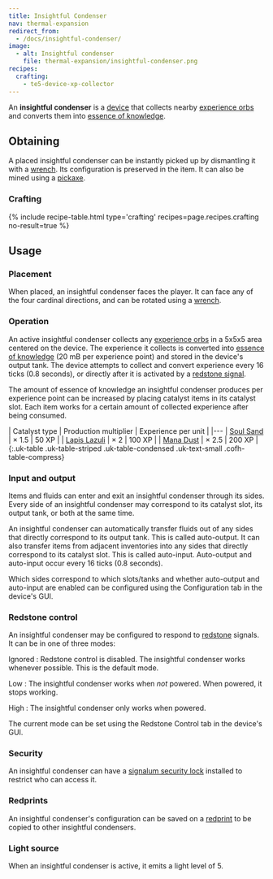 ```yaml
---
title: Insightful Condenser
nav: thermal-expansion
redirect_from:
  - /docs/insightful-condenser/
image:
  - alt: Insightful condenser
    file: thermal-expansion/insightful-condenser.png
recipes:
  crafting:
    - te5-device-xp-collector
---
```


An **insightful condenser** is a [device](/docs/thermal-expansion/devices/) that collects nearby
[experience orbs](https://minecraft.gamepedia.com/Experience) and converts them
into [essence of knowledge](/docs/thermal-foundation/essence-of-knowledge/).


Obtaining
---------

A placed insightful condenser can be instantly picked up by dismantling it with
a [wrench](/docs/wrenches/). Its configuration is preserved in the item. It can
also be mined using a [pickaxe](https://minecraft.gamepedia.com/Pickaxe).

### Crafting
{% include recipe-table.html type='crafting' recipes=page.recipes.crafting no-result=true %}


Usage
-----

### Placement
When placed, an insightful condenser faces the player. It can face any of the
four cardinal directions, and can be rotated using a [wrench](/docs/wrenches/).

### Operation
An active insightful condenser collects any [experience
orbs](https://minecraft.gamepedia.com/Experience) in a 5x5x5 area centered on
the device. The experience it collects is converted into [essence of
knowledge](/docs/thermal-foundation/essence-of-knowledge/) (20 mB per experience
point) and stored in the device's output tank. The device attempts to collect
and convert experience every 16 ticks (0.8 seconds), or directly after it is
activated by a [redstone signal](#redstone-control).

The amount of essence of knowledge an insightful condenser produces per
experience point can be increased by placing catalyst items in its catalyst
slot. Each item works for a certain amount of collected experience after being
consumed.

| Catalyst type | Production multiplier | Experience per unit |
|---
| [Soul Sand](https://minecraft.gamepedia.com/Soul_Sand) | × 1.5 | 50 XP |
| [Lapis Lazuli](https://minecraft.gamepedia.com/Lapis_Lazuli) | × 2 | 100 XP |
| [Mana Dust](/docs/thermal-foundation/mana-dust/) | × 2.5 | 200 XP |
{:.uk-table .uk-table-striped .uk-table-condensed .uk-text-small .cofh-table-compress}

### Input and output
Items and fluids can enter and exit an insightful condenser through its sides.
Every side of an insightful condenser may correspond to its catalyst slot, its
output tank, or both at the same time.

An insightful condenser can automatically transfer fluids out of any sides that
directly correspond to its output tank. This is called auto-output. It can also
transfer items from adjacent inventories into any sides that directly correspond
to its catalyst slot. This is called auto-input. Auto-output and auto-input
occur every 16 ticks (0.8 seconds).

Which sides correspond to which slots/tanks and whether auto-output and
auto-input are enabled can be configured using the Configuration tab in the
device's GUI.

### Redstone control
An insightful condenser may be configured to respond to
[redstone](https://minecraft.gamepedia.com/Redstone) signals. It can be in one
of three modes:

Ignored
: Redstone control is disabled. The insightful condenser works whenever
possible. This is the default mode.

Low
: The insightful condenser works when *not* powered. When powered, it stops
working.

High
: The insightful condenser only works when powered.

The current mode can be set using the Redstone Control tab in the device's GUI.

### Security
An insightful condenser can have a [signalum security
lock](/docs/thermal-foundation/signalum-security-lock/) installed to restrict who can access it.

### Redprints
An insightful condenser's configuration can be saved on a
[redprint](/docs/thermal-foundation/redprint/) to be copied to other insightful condensers.

### Light source
When an insightful condenser is active, it emits a light level of 5.
